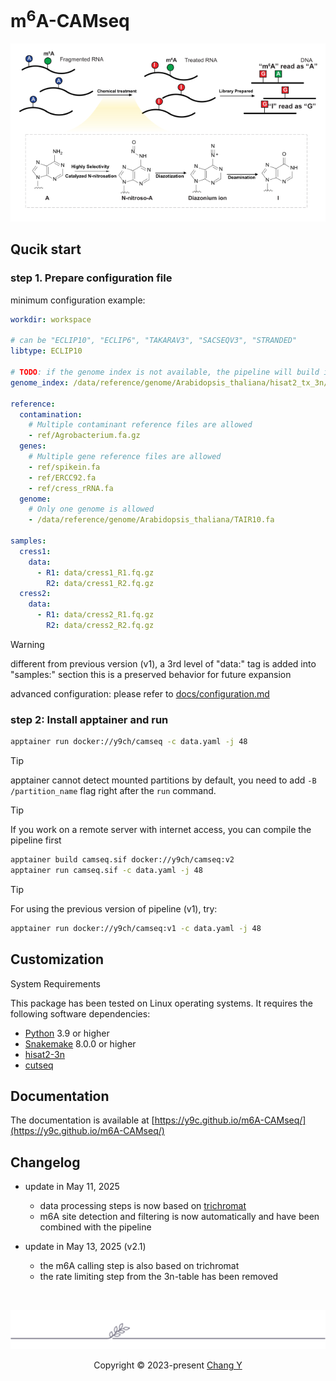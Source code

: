 # m<sup>6</sup>A-CAMseq

![diagram](./docs/diagram.svg)

## Qucik start

### step 1. Prepare configuration file

minimum configuration example:

```yaml
workdir: workspace

# can be "ECLIP10", "ECLIP6", "TAKARAV3", "SACSEQV3", "STRANDED"
libtype: ECLIP10

# TODO: if the genome index is not available, the pipeline will build it automatically
genome_index: /data/reference/genome/Arabidopsis_thaliana/hisat2_tx_3n/TAIR10.release57

reference:
  contamination:
    # Multiple contaminant reference files are allowed
    - ref/Agrobacterium.fa.gz
  genes:
    # Multiple gene reference files are allowed
    - ref/spikein.fa
    - ref/ERCC92.fa
    - ref/cress_rRNA.fa
  genome:
    # Only one genome is allowed
    - /data/reference/genome/Arabidopsis_thaliana/TAIR10.fa

samples:
  cress1:
    data:
      - R1: data/cress1_R1.fq.gz
        R2: data/cress1_R2.fq.gz
  cress2:
    data:
      - R1: data/cress2_R1.fq.gz
        R2: data/cress2_R2.fq.gz
```

> [!WARNING]
> different from previous version (v1), a 3rd level of "data:" tag is added into "samples:" section
> this is a preserved behavior for future expansion

advanced configuration: please refer to [docs/configuration.md](docs/configuration.md)

### step 2: Install apptainer and run

```bash
apptainer run docker://y9ch/camseq -c data.yaml -j 48
```

> [!TIP]
> apptainer cannot detect mounted partitions by default, you need to add `-B /partition_name` flag right after the `run` command.

> [!TIP]
> If you work on a remote server with internet access, you can compile the pipeline first
>
> ```bash
> apptainer build camseq.sif docker://y9ch/camseq:v2
> apptainer run camseq.sif -c data.yaml -j 48
> ```

> [!TIP]
> For using the previous version of pipeline (v1), try:
>
> ```bash
> apptainer run docker://y9ch/camseq:v1 -c data.yaml -j 48
> ```

## Customization

System Requirements

This package has been tested on Linux operating systems. It requires the following software dependencies:

- [Python](https://www.python.org/downloads/) 3.9 or higher
- [Snakemake](https://snakemake.readthedocs.io/en/stable/getting_started/installation.html) 8.0.0 or higher
- [hisat2-3n](https://github.com/DaehwanKimLab/hisat2/tree/hisat-3n)
- [cutseq](https://github.com/y9c/cutseq)

## Documentation

The documentation is available at [https://y9c.github.io/m6A-CAMseq/](https://y9c.github.io/m6A-CAMseq/)

## Changelog

- update in May 11, 2025

  - data processing steps is now based on [trichromat](https://github.com/y9c/trichromat)
  - m6A site detection and filtering is now automatically and have been combined with the pipeline

- update in May 13, 2025 (v2.1)

  - the m6A calling step is also based on trichromat
  - the rate limiting step from the 3n-table has been removed

&nbsp;

<p align="center">
<img
  src="https://raw.githubusercontent.com/y9c/y9c/master/resource/footer_line.svg?sanitize=true"
/>
</p>
<p align="center">
Copyright &copy; 2023-present
<a href="https://github.com/y9c" target="_blank">Chang Y</a>
</p>
<p align="center">
